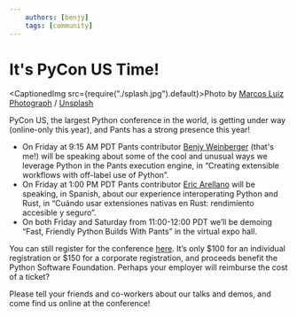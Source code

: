 ```yaml
---
    authors: [benjy]
    tags: [community]
---
```


# It's PyCon US Time!

<CaptionedImg src={require("./splash.jpg").default}>Photo by [Marcos Luiz Photograph](https://unsplash.com/@marcosjluiz?utm_source=ghost&utm_medium=referral&utm_campaign=api-credit) / [Unsplash](https://unsplash.com/?utm_source=ghost&utm_medium=referral&utm_campaign=api-credit)</CaptionedImg>

<!--truncate-->

PyCon US, the largest Python conference in the world, is getting under way (online-only this year), and Pants has a strong presence this year!

- On Friday at 9:15 AM PDT Pants contributor [Benjy Weinberger](https://twitter.com/benjy) (that's me!) will be speaking about some of the cool and unusual ways we leverage Python in the Pants execution engine, in “Creating extensible workflows with off-label use of Python”.
- On Friday at 1:00 PM PDT Pants contributor [Eric Arellano](https://twitter.com/EArellanoAZ) will be speaking, in Spanish, about our experience interoperating Python and Rust, in “Cuándo usar extensiones nativas en Rust: rendimiento accesible y seguro”.
- On both Friday and Saturday from 11:00-12:00 PDT we’ll be demoing “Fast, Friendly Python Builds With Pants” in the virtual expo hall.

You can still register for the conference [here](https://us.pycon.org/2021/registration/information/). It’s only $100 for an individual registration or $150 for a corporate registration, and proceeds benefit the Python Software Foundation. Perhaps your employer will reimburse the cost of a ticket?

Please tell your friends and co-workers about our talks and demos, and come find us online at the conference!